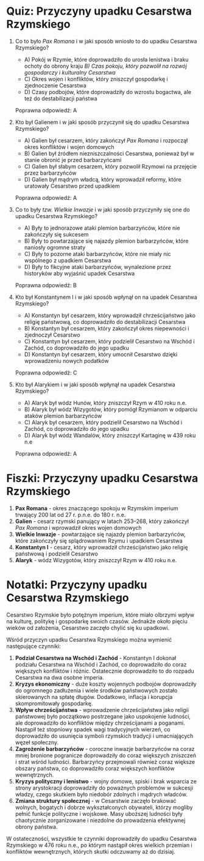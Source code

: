  # Quiz: Przyczyny upadku Cesarstwa Rzymskiego

1. Co to było *Pax Romana* i w jaki sposób wniosło to do upadku Cesarstwa Rzymskiego?
   - A) Pokój w Rzymie, które doprowadziło do urosła lenistwa i braku ochoty do obrony kraju
   *B) Czas pokoju, który pozwolił na rozwój gospodarczy i kulturalny Cesarstwa*
   - C) Okres wojen i konfliktów, który zniszczył gospodarkę i zjednoczenie Cesarstwa
   - D) Czasy podbojów, które doprowadziły do wzrostu bogactwa, ale też do destabilizacji państwa

   Poprawna odpowiedź: A

2. Kto był Galienem i w jaki sposób przyczynił się do upadku Cesarstwa Rzymskiego?
   - A) Galien był cesarzem, który zakończył *Pax Romana* i rozpoczął okres konfliktów i wojen domowych
   - B) Galien był źródłem niezniszczalności Cesarstwa, ponieważ był w stanie obronić je przed barbarzyńcami
   - C) Galien był słabym cesarzem, który pozwolił Rzymowi na przejęcie przez barbarzyńców
   - D) Galien był mądrym władcą, który wprowadził reformy, które uratowały Cesarstwo przed upadkiem

   Poprawna odpowiedź: A

3. Co to były *tzw. Wielkie Inwazje* i w jaki sposób przyczyniły się one do upadku Cesarstwa Rzymskiego?
   - A) Były to jednorazowe ataki plemion barbarzyńców, które nie zakończyły się sukcesem
   - B) Były to powtarzające się najazdy plemion barbarzyńców, które naniosły ogromne straty
   - C) Były to pozorne ataki barbarzyńców, które nie miały nic wspólnego z upadkiem Cesarstwa
   - D) Były to fikcyjne ataki barbarzyńców, wynalezione przez historyków aby wyjaśnić upadek Cesarstwa

   Poprawna odpowiedź: B

4. Kto był Konstantynem I i w jaki sposób wpłynął on na upadek Cesarstwa Rzymskiego?
   - A) Konstantyn był cesarzem, który wprowadził chrześcijaństwo jako religię państwową, co doprowadziło do destabilizacji Cesarstwa
   - B) Konstantyn był cesarzem, który zakończył okres niepewności i zjednoczył Cesarstwo
   - C) Konstantyn był cesarzem, który podzielił Cesarstwo na Wschód i Zachód, co doprowadziło do jego upadku
   - D) Konstantyn był cesarzem, który umocnił Cesarstwo dzięki wprowadzeniu nowych podatków

   Poprawna odpowiedź: C

5. Kto był Alarykiem i w jaki sposób wpłynął na upadek Cesarstwa Rzymskiego?
   - A) Alaryk był wódz Hunów, który zniszczył Rzym w 410 roku n.e.
   - B) Alaryk był wódz Wizygotów, który pomógł Rzymianom w odparciu ataków plemion barbarzyńców
   - C) Alaryk był cesarzem, który podzielił Cesarstwo na Wschód i Zachód, co doprowadziło do jego upadku
   - D) Alaryk był wódz Wandalów, który zniszczył Kartaginę w 439 roku n.e

   Poprawna odpowiedź: A

# Fiszki: Przyczyny upadku Cesarstwa Rzymskiego

1. **Pax Romana** - okres znaczącego spokoju w Rzymskim imperium trwający 200 lat od 27 r. p.n.e. do 180 r. n.e.
2. **Galien** - cesarz rzymski panujący w latach 253–268, który zakończył *Pax Romana* i wprowadził okres wojen domowych
3. **Wielkie Inwazje** - powtarzające się najazdy plemion barbarzyńców, które zakończyły się splądrowaniem Rzymu i upadkiem Cesarstwa
4. **Konstantyn I** - cesarz, który wprowadził chrześcijaństwo jako religię państwową i podzielił Cesarstwo
5. **Alaryk** - wódz Wizygotów, który zniszczył Rzym w 410 roku n.e.

# Notatki: Przyczyny upadku Cesarstwa Rzymskiego

Cesarstwo Rzymskie było potężnym imperium, które miało olbrzymi wpływ na kulturę, politykę i gospodarkę swoich czasów. Jednakże około pięciu wieków od założenia, Cesarstwo zaczęło chylić się ku upadkowi.

Wśród przyczyn upadku Cesarstwa Rzymskiego można wymienić następujące czynniki:

1. **Podział Cesarstwa na Wschód i Zachód** - Konstantyn I dokonał podziału Cesarstwa na Wschód i Zachód, co doprowadziło do coraz większych konfliktów i różnic. Ostatecznie doprowadziło to do rozpadu Cesarstwa na dwa osobne imperia.
2. **Kryzys ekonomiczny** - duże koszty wojennych podbojów doprowadziły do ogromnego zadłużenia i wiele środków państwowych zostało skierowanych na spłatę długów. Dodatkowo, inflacja i korupcja skompromitowały gospodarkę.
3. **Wpływ chrześcijaństwa** - wprowadzenie chrześcijaństwa jako religii państwowej było początkowo postrzegane jako uspokojenie ludności, ale doprowadziło do konfliktów między chrześcijanami a poganami. Nastąpił też stopniowy spadek wagi tradycyjnych wierzeń, co doprowadziło do usunięcia symboli rzymskich tradycji i umacniających węzeł społeczny.
4. **Zagrożenie barbarzyńców** - coroczne inwazje barbarzyńców na coraz mniej bronione pogranicze doprowadziły do coraz większych zniszczeń i strat wśród ludności. Barbarzyńcy przejmowali również coraz większe obszary państwa, co doprowadziło coraz większych konfliktów wewnętrznych.
5. **Kryzys polityczny i lenistwo** - wojny domowe, spiski i brak wsparcia ze strony arystokracji doprowadziły do poważnych problemów w sukcesji władzy, czego skutkiem było niedobór zdolnych i mądrych władców.
6. **Zmiana struktury społecznej** - w Cesarstwie zaczęło brakować wolnych, bogatych i dobrze wykształconych obywateli, którzy mogliby pełnić funkcje polityczne i wojskowe. Masy uboższej ludności były chaotycznie zorganizowane i niezdolne do prowadzenia efektywnej obrony państwa.

W ostateczności, wszystkie te czynniki doprowadziły do upadku Cesarstwa Rzymskiego w 476 roku n.e., po którym nastąpił okres wielkich przemian i konfliktów wewnętrznych, których skutki odczuwamy aż do dzisiaj.
